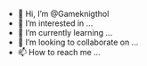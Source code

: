 - 👋 Hi, I’m @Gameknigthol
- 👀 I’m interested in ...
- 🌱 I’m currently learning ...
- 💞️ I’m looking to collaborate on ...
- 📫 How to reach me ...

<!---
Gameknigthol/Gameknigthol is a ✨ special ✨ repository because its `README.md` (this file) appears on your GitHub profile.
You can click the Preview link to take a look at your changes.
--->

